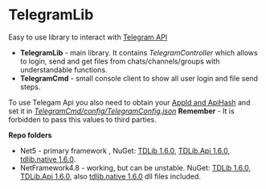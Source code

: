 # TelegramLib
Easy to use library to interact with [Telegram API](https://core.telegram.org/api#telegram-api)

- **TelegramLib** - main library. It contains *TelegramController* which allows to login, send and get files from chats/channels/groups with understandable functions.
- **TelegramCmd** - small console client to show all user login and file send steps. 

To use Telegam Api you also need to obtain your [AppId and ApiHash](https://core.telegram.org/api/obtaining_api_id#obtaining-api-id) and set it in *[TelegramCmd/config/TelegramConfig.json](https://github.com/DmitryJDS/TelegramLib/blob/main/Net5/TelegramLib/TelegramCmd/config/TelegramConfig.json)*
**Remember** - It is forbidden to pass this values to third parties.

**Repo folders**
 - Net5 - primary framework , NuGet: [TDLib 1.6.0](https://www.nuget.org/packages/TDLib/1.6.0), [TDLib.Api 1.6.0](https://www.nuget.org/packages/TDLib.Api/1.6.0), [tdlib.native 1.6.0](https://github.com/ForNeVeR/tdlib.native/releases/tag/v1.6.0).
 - NetFramework4.8 - working, but can be unstable. NuGet: [TDLib 1.6.0](https://www.nuget.org/packages/TDLib/1.6.0), [TDLib.Api 1.6.0](https://www.nuget.org/packages/TDLib.Api/1.6.0), also [tdlib.native 1.6.0](https://github.com/ForNeVeR/tdlib.native/releases/tag/v1.6.0) dll files included.
